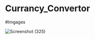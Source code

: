# Currancy_Convertor

#Imgages

![Screenshot (325)](https://user-images.githubusercontent.com/105631912/201517875-ad9c93ac-e016-41c7-b7b3-b1612ff117b9.png)
